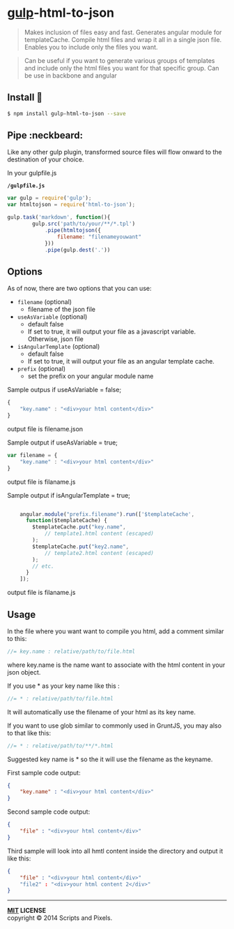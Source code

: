 # [gulp](http://gulpjs.com)-html-to-json

>Makes inclusion of files easy and fast.
Generates angular module for templateCache.
Compile html files and wrap it all in a single json file.
Enables you to include only the files you want.

>Can be useful if you want to generate various groups of templates and
include only the html files you want for that specific group. Can be use in backbone and angular



Install :traffic_light:
-------

```bash
$ npm install gulp-html-to-json --save
```


## Pipe :neckbeard:

Like any other gulp plugin, transformed source files will flow onward to the destination of your choice.

In your gulpfile.js

**`/gulpfile.js`**

```javascript
var gulp = require('gulp');
var htmltojson = require('html-to-json');

gulp.task('markdown', function(){
        gulp.src('path/to/your/**/*.tpl')
            .pipe(htmltojson({
                filename: "filenameyouwant"
            }))
            .pipe(gulp.dest('.'))


```

## Options

As of now, there are two options that you can use:

* `filename` (optional)
    * filename of the json file
* `useAsVariable` (optional)
    * default false
    * If set to true, it will output your file as a javascript variable. Otherwise, json file
* `isAngularTemplate` (optional)
    * default false
    * If set to true, it will output your file as an angular template cache.
* `prefix` (optional)
    * set the prefix on your angular module name


Sample outpus if useAsVariable = false;

```javascript
{
    "key.name" : "<div>your html content</div>"
}

```
output file is filename.json


Sample output if useAsVariable = true;

```javascript
var filename = {
    "key.name" : "<div>your html content</div>"
}

```
output file is filaname.js


Sample output if isAngularTemplate = true;

```javascript

    angular.module("prefix.filename").run(['$templateCache',
      function($templateCache) {
        $templateCache.put("key.name",
            // template1.html content (escaped)
        );
        $templateCache.put("key2.name",
            // template2.html content (escaped)
        );
        // etc.
      }
    ]);

```
output file is filaname.js


## Usage

In the file where you want want to compile you html, add a comment similar to this:

```javascript
//= key.name : relative/path/to/file.html
```

where key.name is the name want to associate with the html content in your json object.

If you use * as your key name like this :

```javascript
//= * : relative/path/to/file.html
```

It will automatically use the filename of your html as its key name.

If you want to use glob similar to commonly used in GruntJS, you may also to that like this:

```javascript
//= * : relative/path/to/**/*.html
```

Suggested key name is * so the it will use the filename as the keyname.

First sample code output:

```json
{
    "key.name" : "<div>your html content</div>"
}
```

Second sample code output:

```json
{
    "file" : "<div>your html content</div>"
}
```

Third sample will look into all hmtl content inside the directory and output it like this:

```json
{
    "file" : "<div>your html content</div>"
    "file2" : "<div>your html content 2</div>"
}
```


----
**[MIT](LICENSE) LICENSE** <br>
copyright &copy; 2014 Scripts and Pixels.
